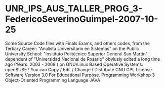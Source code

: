 # UNR_IPS_AUS_TALLER_PROG_3-FedericoSeverinoGuimpel-2007-10-25
Some Source Code files with Finals Exams, and others codes, from the Tertiary Career: "Analista Universitario en Sistemas" on the Public University School: "Insitituto Politécnico Superior General San Martín" dependent of "Universidad Nacional de Rosario" obviusly edited a long time ago (Years: 2003 - 2008 ) on GNU\Linux Based Operative Systems: openSUSE ! You can Copy / Edit / Change / Distribute GNU GPL License Software Version 3.0 For Educational Purpose. Programming Workshop 3 Object-Oriented Programming Language  JAVA
